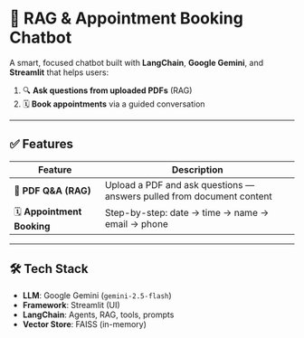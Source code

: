 # 🤖 RAG & Appointment Booking Chatbot

A smart, focused chatbot built with **LangChain**, **Google Gemini**, and **Streamlit** that helps users:

1. 🔍 **Ask questions from uploaded PDFs** (RAG)
2. 🗓️ **Book appointments** via a guided conversation

---

## ✅ Features

| Feature | Description |
|--------|-------------|
| 📄 **PDF Q&A (RAG)** | Upload a PDF and ask questions — answers pulled from document content |
| 🗓️ **Appointment Booking** | Step-by-step: date → time → name → email → phone |


---

## 🛠️ Tech Stack

- **LLM**: Google Gemini (`gemini-2.5-flash`)
- **Framework**: Streamlit (UI)
- **LangChain**: Agents, RAG, tools, prompts
- **Vector Store**: FAISS (in-memory) 
